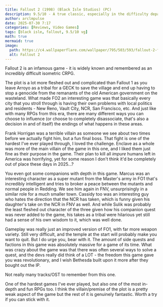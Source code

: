 ```yaml
---
title: Fallout 2 (1998) (Black Isle Studios) (PC)
description: 9.5/10 - A true classic, especially in the difficulty department!
author: arclmpulse
date: 2025-07-30 7:17
categories: [Reviews, Video Games]
tags: [black isle, fallout, 9.5/10 vg]
math: true
mermaid: true
image:
  path: https://c4.wallpaperflare.com/wallpaper/795/503/593/fallout-2-fallout-power-armor-video-games-wallpaper-preview.jpg
  alt: Fallout 2
---
```


Fallout 2 is an infamous game - it is widely known and remembered as an incredibly difficult isometric CRPG.

The plot is a lot more fleshed out and complicated than Fallout 1 as you leave Arroyo as a tribal for a GECK to save the village and end up having to stop a genocide from the remanants of the old American government on the wasteland. What made FO2 an interesting game was that basically every city that you stroll through is having their own problems with local politics and residents - New Reno, Vault City, NCR, San Francisco, etc. And just like with many RPGs from this era, there are many different ways you can choose to influence (or choose to completely disassociate, that's also a decision in and of itself) the endings of what happens in these areas.

Frank Horrigan was a terrible villain as someone we see about two times before we actually fight him, but a fun final boss. That fight is one of the hardest I've ever played through, I loved the challenge. Enclave as a whole was more of the main villain of the game in this one, and I liked them just fine as their purpose in the game. Their plan to kill all _impure_ humans left in America was horrifying, yet for some reason I don't think it'd be completely out of place these days in 2025...?

You even got some companions with depth in this game. Marcus was an interesting character as a super mutant from the Master's army in FO1 that's incredibly intelligent and tries to broker a peace between the mutants and normal people in Redding. We see him again in FNV, unsurprisingly in a similar role for a much smaller town. Cassidy too was an interesting guy who hates the direction that the NCR has taken, which is funny given his daughter's take on the NCR in FNV as well. And while Sulik was probably the least fleshed out character of the three given how his companion quest was never added to the game, his takes as a tribal were hilarious yet still had a sense of his own wisdom to it, which was well done.

Gameplay was really just an improved version of FO1, with far more weapon variety. Still very difficult, and the temple at the start will probably make you want to quit. But I do urge you, bear with it. The amount of side quests and factions in this game was absolutely massive for a game of its time. What was crazy about the game was that there was often several ways to solve a quest, and the devs really did think of a LOT - the freedom this game gave you was revolutionary, and I wish Bethesda built upon it more after they bought out the IP.

Not really many tracks/OST to remember from this one.

One of the hardest games I've ever played, but also one of the most in-depth and fun RPGs too. I think the villain/premise of the plot is a pretty weak aspect of the game but the rest of it is genuinely fantastic. Worth a try if you can stick with it.
